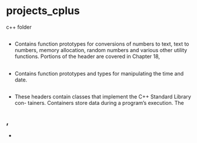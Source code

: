 # projects_cplus
c++ folder
## <cstdlib>
 - Contains function prototypes for conversions of numbers to text, text to
numbers, memory allocation, random numbers and various other utility
functions. Portions of the header are covered in Chapter 18,

## <ctime>
- Contains function prototypes and types for manipulating the time and date.

## <array>  <vector>   <list> 
- These headers contain classes that implement the C++ Standard Library con-
tainers. Containers store data during a program’s execution. The <vector>

## <exception> , <stdexcept>
- 